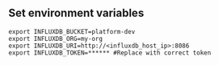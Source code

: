 ## Set environment variables
```
export INFLUXDB_BUCKET=platform-dev
export INFLUXDB_ORG=my-org
export INFLUXDB_URI=http://<influxdb_host_ip>:8086
export INFLUXDB_TOKEN=****** #Replace with correct token
```